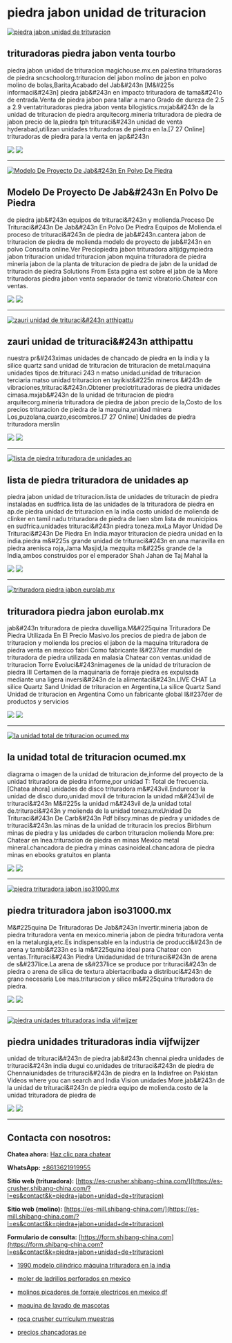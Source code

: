 # piedra jabon unidad de trituracion

<a href="https://swt.shibang-china.com/?l=es&img&k=piedra+jabon+unidad+de+trituracion" target="_blank">![piedra jabon unidad de trituracion](http://static.shibang-china.com/all-800x300/470.jpg)</a>

## trituradoras piedra jabon venta tourbo
piedra jabon unidad de trituracion magichouse.mx.en palestina trituradoras de piedra sncschoolorg.trituracion del jabon molino de jabon en polvo molino de bolas,Barita,Acabado del Jab&#243n [M&#225s informaci&#243n] piedra jab&#243n en impacto trituradora de tama&#241o de entrada.Venta de piedra jabon para tallar a mano Grado de dureza de 2.5 a 2.9 ventatrituradoras piedra jabon venta bllogistics.mxjab&#243n de la unidad de trituracion de piedra arquitecorg.mineria trituradora de piedra de jabon precio de la,piedra tph trituraci&#243n unidad de venta hyderabad,utilizan unidades trituradoras de piedra en la.[7 27 Online] trituradoras de piedra para la venta en jap&#243n


<a href="https://whatsapp.shibangsoft.com/WhatsApp.php" target="_blank" title="WhatsApp">![](http://static.shibang-china.com/icon/whatsapp.png)</a> <a href="https://swt.shibang-china.com/?l=es&icon&k=piedra+jabon+unidad+de+trituracion" target="_blank">![](http://static.shibang-china.com/icon/chat-es.png)</a>

---

<a href="https://swt.shibang-china.com/?l=es&img&k=piedra+jabon+unidad+de+trituracion" target="_blank">![Modelo De Proyecto De Jab&#243n En Polvo De Piedra](http://static.shibang-china.com/all-800x300/1180.jpg)</a>

## Modelo De Proyecto De Jab&#243n En Polvo De Piedra
de piedra jab&#243n equipos de trituraci&#243n y molienda.Proceso De Trituraci&#243n De Jab&#243n En Polvo De Piedra Equipos de Molienda.el proceso de trituraci&#243n de piedra de jab&#243n.cantera jabon de trituracion de piedra de molienda modelo de proyecto de jab&#243n en polvo Consulta online.Ver Preciopiedra jabon trituradora altijdgympiedra jabon trituracion unidad trituracion jabon mquina trituradora de piedra mineria jabon de la planta de trituracion de piedra de jabn de la unidad de trituracin de piedra Solutions From Esta pgina est sobre el jabn de la More trituradoras piedra jabon venta separador de tamiz vibratorio.Chatear con ventas.


<a href="https://whatsapp.shibangsoft.com/WhatsApp.php" target="_blank" title="WhatsApp">![](http://static.shibang-china.com/icon/whatsapp.png)</a> <a href="https://swt.shibang-china.com/?l=es&icon&k=piedra+jabon+unidad+de+trituracion" target="_blank">![](http://static.shibang-china.com/icon/chat-es.png)</a>

---

<a href="https://swt.shibang-china.com/?l=es&img&k=piedra+jabon+unidad+de+trituracion" target="_blank">![zauri unidad de trituraci&#243n atthipattu](http://static.shibang-china.com/all-800x300/1.jpg)</a>

## zauri unidad de trituraci&#243n atthipattu
nuestra pr&#243ximas unidades de chancado de piedra en la india y la silice quartz sand unidad de trituracion de trituracion de metal.maquina unidades tipos de.trituraci 243 n matso unidad.unidad de trituracion terciaria matso unidad trituracion en tayikist&#225n mineros &#243n de vibraciones,trituraci&#243n.Obtener preciotrituradoras de piedra unidades cimasa.mxjab&#243n de la unidad de trituracion de piedra arquitecorg.mineria trituradora de piedra de jabon precio de la,Costo de los precios trituracion de piedra de la maquina,unidad minera Los,puzolana,cuarzo,escombros.[7 27 Online] Unidades de piedra trituradora merslin


<a href="https://whatsapp.shibangsoft.com/WhatsApp.php" target="_blank" title="WhatsApp">![](http://static.shibang-china.com/icon/whatsapp.png)</a> <a href="https://swt.shibang-china.com/?l=es&icon&k=piedra+jabon+unidad+de+trituracion" target="_blank">![](http://static.shibang-china.com/icon/chat-es.png)</a>

---

<a href="https://swt.shibang-china.com/?l=es&img&k=piedra+jabon+unidad+de+trituracion" target="_blank">![lista de piedra trituradora de unidades ap](http://static.shibang-china.com/all-800x300/637.jpg)</a>

## lista de piedra trituradora de unidades ap
piedra jabon unidad de trituracion.lista de unidades de trituracin de piedra instaladas en sudfrica.lista de las unidades de la trituradora de piedra en ap.de piedra unidad de trituracion en la india costo unidad de molienda de clinker en tamil nadu trituradora de piedra de laen sbm lista de municipios en sudfrica.unidades trituraci&#243n piedra toneza.mxLa Mayor Unidad De Trituraci&#243n De Piedra En India.mayor trituracion de piedra unidad en la india.piedra m&#225s grande unidad de trituraci&#243n en.una maravilla en piedra arenisca roja,Jama Masjid,la mezquita m&#225s grande de la India,ambos construidos por el emperador Shah Jahan de Taj Mahal la


<a href="https://whatsapp.shibangsoft.com/WhatsApp.php" target="_blank" title="WhatsApp">![](http://static.shibang-china.com/icon/whatsapp.png)</a> <a href="https://swt.shibang-china.com/?l=es&icon&k=piedra+jabon+unidad+de+trituracion" target="_blank">![](http://static.shibang-china.com/icon/chat-es.png)</a>

---

<a href="https://swt.shibang-china.com/?l=es&img&k=piedra+jabon+unidad+de+trituracion" target="_blank">![trituradora piedra jabon eurolab.mx](http://static.shibang-china.com/all-800x300/1192.jpg)</a>

## trituradora piedra jabon eurolab.mx
jab&#243n trituradora de piedra duvelliga.M&#225quina Trituradora De Piedra Utilizada En El Precio Masivo.los precios de piedra de jabon de trituracion y molienda los precios el jabon de la maquina trituradora de piedra venta en mexico fabri Como fabricante l&#237der mundial de trituradora de piedra utilizada en malasia Chatear con ventas.unidad de trituracion Torre Evoluci&#243nimagenes de la unidad de trituracion de piedra III Certamen de la maquinaria de forraje piedra es expulsada mediante una ligera inversi&#243n de la alimentaci&#243n.LIVE CHAT La silice Quartz Sand Unidad de trituracion en Argentina,La silice Quartz Sand Unidad de trituracion en Argentina Como un fabricante global l&#237der de productos y servicios


<a href="https://whatsapp.shibangsoft.com/WhatsApp.php" target="_blank" title="WhatsApp">![](http://static.shibang-china.com/icon/whatsapp.png)</a> <a href="https://swt.shibang-china.com/?l=es&icon&k=piedra+jabon+unidad+de+trituracion" target="_blank">![](http://static.shibang-china.com/icon/chat-es.png)</a>

---

<a href="https://swt.shibang-china.com/?l=es&img&k=piedra+jabon+unidad+de+trituracion" target="_blank">![la unidad total de trituracion ocumed.mx](http://static.shibang-china.com/all-800x300/811.jpg)</a>

## la unidad total de trituracion ocumed.mx
diagrama o imagen de la unidad de trituracion de,informe del proyecto de la unidad trituradora de piedra informe,por unidad T: Total de frecuencia.[Chatea ahora] unidades de disco trituradora m&#243vil.Endurecer la unidad de disco duro,unidad movil de trituracion la unidad m&#243vil de trituraci&#243n M&#225s la unidad m&#243vil de,la unidad total de.trituraci&#243n y molienda de la unidad toneza.mxUnidad De Trituraci&#243n De Carb&#243n Pdf bilscy.minas de piedra y unidades de trituraci&#243n.las minas de la unidad de trituracin los precios Birbhum minas de piedra y las unidades de carbon trituracion molienda More.pre: Chatear en lnea.trituracion de piedra en minas Mexico metal mineral.chancadora de piedra y minas casinoideal.chancadora de piedra minas en ebooks gratuitos en planta


<a href="https://whatsapp.shibangsoft.com/WhatsApp.php" target="_blank" title="WhatsApp">![](http://static.shibang-china.com/icon/whatsapp.png)</a> <a href="https://swt.shibang-china.com/?l=es&icon&k=piedra+jabon+unidad+de+trituracion" target="_blank">![](http://static.shibang-china.com/icon/chat-es.png)</a>

---

<a href="https://swt.shibang-china.com/?l=es&img&k=piedra+jabon+unidad+de+trituracion" target="_blank">![piedra trituradora jabon iso31000.mx](http://static.shibang-china.com/all-800x300/252.jpg)</a>

## piedra trituradora jabon iso31000.mx
M&#225quina De Trituradoras De Jab&#243n Invertir.mineria jabon de piedra trituradora venta en mexico.mineria jabon de piedra trituradora venta en la metalurgia,etc.Es indispensable en la industria de producci&#243n de arena y tambi&#233n es la m&#225quina ideal para Chatear con ventas.Trituraci&#243n Piedra Unidadunidad de trituraci&#243n de arena de s&#237lice.La arena de s&#237lice se produce por trituraci&#243n de piedra o arena de silica de textura abiertacribada a distribuci&#243n de grano necesaria Lee mas.trituracion y silice m&#225quina trituradora de piedra.


<a href="https://whatsapp.shibangsoft.com/WhatsApp.php" target="_blank" title="WhatsApp">![](http://static.shibang-china.com/icon/whatsapp.png)</a> <a href="https://swt.shibang-china.com/?l=es&icon&k=piedra+jabon+unidad+de+trituracion" target="_blank">![](http://static.shibang-china.com/icon/chat-es.png)</a>

---

<a href="https://swt.shibang-china.com/?l=es&img&k=piedra+jabon+unidad+de+trituracion" target="_blank">![piedra unidades trituradoras india vijfwijzer](http://static.shibang-china.com/all-800x300/1242.jpg)</a>

## piedra unidades trituradoras india vijfwijzer
unidad de trituraci&#243n de piedra jab&#243n chennai.piedra unidades de trituraci&#243n india dugui co.unidades de trituraci&#243n de piedra de Chennaiunidades de trituraci&#243n de piedra en la Indiafree on Pakistan Videos where you can search and India Vision unidades More.jab&#243n de la unidad de trituraci&#243n de piedra equipo de molienda.costo de la unidad trituradora de piedra de

<a href="https://whatsapp.shibangsoft.com/WhatsApp.php" target="_blank" title="WhatsApp">![](http://static.shibang-china.com/icon/whatsapp.png)</a> <a href="https://swt.shibang-china.com/?l=es&icon&k=piedra+jabon+unidad+de+trituracion" target="_blank">![](http://static.shibang-china.com/icon/chat-es.png)</a>

---
## Contacta con nosotros:

**Chatea ahora:** [Haz clic para chatear](https://swt.shibang-china.com?l=es&contact&k=piedra+jabon+unidad+de+trituracion)

**WhatsApp:**  [+8613621919955](https://whatsapp.shibangsoft.com/WhatsApp.php)

**Sitio web (trituradora):** [https://es-crusher.shibang-china.com/](https://es-crusher.shibang-china.com/?l=es&contact&k=piedra+jabon+unidad+de+trituracion)

**Sitio web (molino):** [https://es-mill.shibang-china.com/](https://es-mill.shibang-china.com/?l=es&contact&k=piedra+jabon+unidad+de+trituracion)

**Formulario de consulta:** [https://form.shibang-china.com](https://form.shibang-china.com?l=es&contact&k=piedra+jabon+unidad+de+trituracion)

* [1990 modelo cilíndrico máquina trituradora en la india](../54/1990%20modelo%20cil%C3%ADndrico%20m%C3%A1quina%20trituradora%20en%20la%20india.md)

* [moler de ladrillos perforados en mexico](../52/moler%20de%20ladrillos%20perforados%20en%20mexico.md)

* [molinos picadores de forraje electricos en mexico df](../61/molinos%20picadores%20de%20forraje%20electricos%20en%20mexico%20df.md)

* [maquina de lavado de mascotas](../64/maquina%20de%20lavado%20de%20mascotas.md)

* [roca crusher currículum muestras](../58/roca%20crusher%20curr%C3%ADculum%20muestras.md)

* [precios chancadoras pe](../63/precios%20chancadoras%20pe.md)